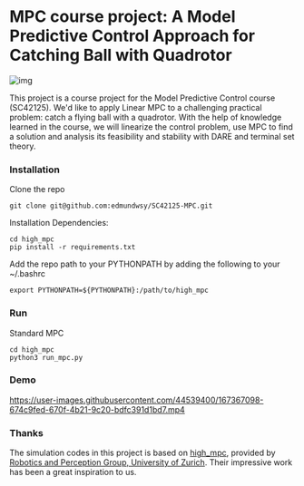 # MPC course project: A Model Predictive Control Approach for Catching Ball with Quadrotor


![img](https://img.shields.io/badge/STATUS-Building-green?style=for-the-badge)

This project is a course project for the Model Predictive Control course (SC42125). We'd like to apply Linear MPC to a challenging practical problem: catch a flying ball with a quadrotor. With the help of knowledge learned in the course, we will linearize the control problem, use MPC to find a solution and analysis its feasibility and stability with DARE and terminal set theory.




### Installation

Clone the repo

```
git clone git@github.com:edmundwsy/SC42125-MPC.git
```

Installation Dependencies:

```
cd high_mpc
pip install -r requirements.txt
```

Add the repo path to your PYTHONPATH by adding the following to your ~/.bashrc

```
export PYTHONPATH=${PYTHONPATH}:/path/to/high_mpc
```

### Run

Standard MPC

```
cd high_mpc
python3 run_mpc.py
```

### Demo



https://user-images.githubusercontent.com/44539400/167367098-674c9fed-670f-4b21-9c20-bdfc391d1bd7.mp4



### Thanks

The simulation codes in this project is based on [high_mpc](https://github.com/uzh-rpg/high_mpc), provided by [Robotics and Perception Group, University of Zurich](https://github.com/uzh-rpg). Their impressive work has been a great inspiration to us.
